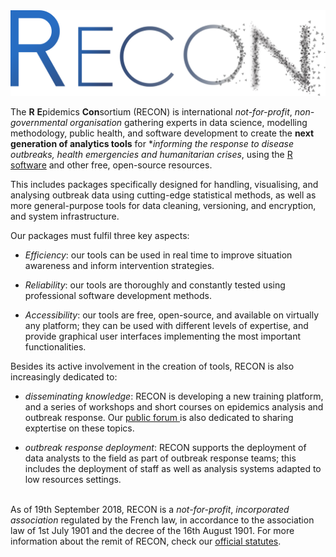 ---
---

<img src="/img/logo.png" title="RECON logo" alt="RECON logo" />

The **R** **E**pidemics **Con**sortium (RECON) is international
*not-for-profit*, *non-governmental organisation* gathering experts in data
science, modelling methodology, public health, and software development to
create the **next generation of analytics tools** for **informing the response
to disease outbreaks, health emergencies and humanitarian crises*, using the [R
software](https://www.r-project.org/) and other free, open-source resources.

This includes packages specifically designed for handling, visualising, and
analysing outbreak data using cutting-edge statistical methods, as well as more
general-purpose tools for data cleaning, versioning, and encryption, and system
infrastructure.

Our packages must fulfil three key aspects:

- *Efficiency*: our tools can be used in real time to improve situation
  awareness and inform intervention strategies.

- *Reliability*: our tools are thoroughly and constantly tested using
  professional software development methods.

- *Accessibility*: our tools are free, open-source, and available on virtually
  any platform; they can be used with different levels of expertise, and provide
  graphical user interfaces implementing the most important functionalities.

Besides its active involvement in the creation of tools, RECON is also
increasingly dedicated to:

- *disseminating knowledge*: RECON is developing a new training platform, and a
   series of workshops and short courses on epidemics analysis and outbreak
   response. Our [public forum ](/forum) is also dedicated to sharing exptertise
   on these topics.

- *outbreak response deployment*: RECON supports the deployment of data analysts
   to the field as part of outbreak response teams; this includes the deployment
   of staff as well as analysis systems adapted to low resources settings.


<br> As of 19th September 2018, RECON is a *not-for-profit*, *incorporated
association* regulated by the French law, in accordance to the association law of
1st July 1901 and the decree of the 16th August 1901. For more information about
the remit of RECON, check our [official statutes](documents/statutes_en_1.1.pdf).
